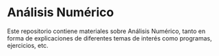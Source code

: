 # Análisis Numérico #

Este repositorio contiene materiales sobre Análisis Numérico, tanto en forma de explicaciones de diferentes temas de interés como programas, ejercicios, etc.
